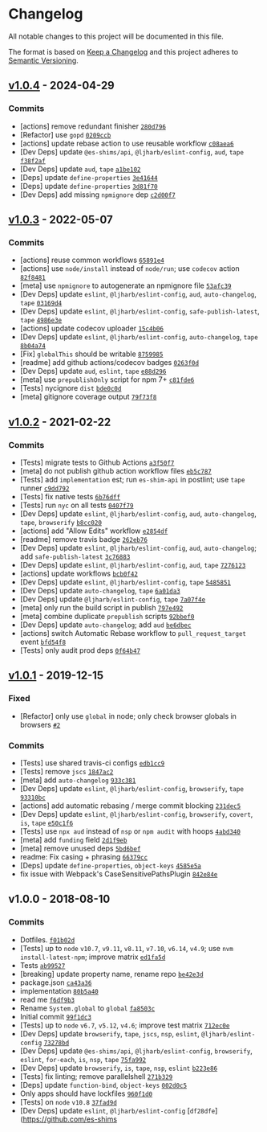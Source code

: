 # Changelog

All notable changes to this project will be documented in this file.

The format is based on [Keep a Changelog](https://keepachangelog.com/en/1.0.0/)
and this project adheres to [Semantic Versioning](https://semver.org/spec/v2.0.0.html).

## [v1.0.4](https://github.com/es-shims/globalThis/compare/v1.0.3...v1.0.4) - 2024-04-29

### Commits

- [actions] remove redundant finisher [`280d796`](https://github.com/es-shims/globalThis/commit/280d796f7cd61da47c026d8ec8dd88015d4ed95f)
- [Refactor] use `gopd` [`0209ccb`](https://github.com/es-shims/globalThis/commit/0209ccb2cd95b785e7e8868fab035cdc87216b58)
- [actions] update rebase action to use reusable workflow [`c08aea6`](https://github.com/es-shims/globalThis/commit/c08aea6240c3747cbc3e5f4d7c3eb740ec4f0627)
- [Dev Deps] update `@es-shims/api`, `@ljharb/eslint-config`, `aud`, `tape` [`f38f2af`](https://github.com/es-shims/globalThis/commit/f38f2af14797abbe466b428f0ce74843c43746d7)
- [Dev Deps] update `aud`, `tape` [`a1be102`](https://github.com/es-shims/globalThis/commit/a1be102c91da38830a45804de6a0582f752fe53f)
- [Deps] update `define-properties` [`3e41644`](https://github.com/es-shims/globalThis/commit/3e416444f87350a6df70bf778e95eb713c3011e6)
- [Deps] update `define-properties` [`3d81f70`](https://github.com/es-shims/globalThis/commit/3d81f7048ce35285e3e719b1f53fba02516e9811)
- [Dev Deps] add missing `npmignore` dep [`c2d00f7`](https://github.com/es-shims/globalThis/commit/c2d00f70d4c11cb2f035c398cb560db9677b6dc6)

## [v1.0.3](https://github.com/es-shims/globalThis/compare/v1.0.2...v1.0.3) - 2022-05-07

### Commits

- [actions] reuse common workflows [`65891e4`](https://github.com/es-shims/globalThis/commit/65891e4d285ae04e216ff01160cff861e0e41a4f)
- [actions] use `node/install` instead of `node/run`; use `codecov` action [`82f8481`](https://github.com/es-shims/globalThis/commit/82f84815027f666f625e1ccb41f723800a05d016)
- [meta] use `npmignore` to autogenerate an npmignore file [`53afc39`](https://github.com/es-shims/globalThis/commit/53afc39bfd3eb262c5e6e9dfd25e4f81f3578c1c)
- [Dev Deps] update `eslint`, `@ljharb/eslint-config`, `aud`, `auto-changelog`, `tape` [`03169d4`](https://github.com/es-shims/globalThis/commit/03169d4254c9ef177d6537becca5b0b56df50d91)
- [Dev Deps] update `eslint`, `@ljharb/eslint-config`, `safe-publish-latest`, `tape` [`4986e3e`](https://github.com/es-shims/globalThis/commit/4986e3e20c5f664601871a0fac68c1efd0a68472)
- [actions] update codecov uploader [`15c4b06`](https://github.com/es-shims/globalThis/commit/15c4b062b1a9434dbec93604ed31b6893d11d458)
- [Dev Deps] update `eslint`, `@ljharb/eslint-config`, `auto-changelog`, `tape` [`8b04a74`](https://github.com/es-shims/globalThis/commit/8b04a749d3cb2f825920beb700899f0c13ad2fb8)
- [Fix] `globalThis` should be writable [`8759985`](https://github.com/es-shims/globalThis/commit/87599852d5f91e2e1f06e424cdefcd443ec98476)
- [readme] add github actions/codecov badges [`0263f0d`](https://github.com/es-shims/globalThis/commit/0263f0debfa982b928fcd301b11fe3e3193bf33d)
- [Dev Deps] update `aud`, `eslint`, `tape` [`e88d296`](https://github.com/es-shims/globalThis/commit/e88d296bb026633bdd1be2e1542903a5d0107cd8)
- [meta] use `prepublishOnly` script for npm 7+ [`c81fde6`](https://github.com/es-shims/globalThis/commit/c81fde6a9e44345e56dada588e16db736809ddd9)
- [Tests] nycignore `dist` [`bde0c0d`](https://github.com/es-shims/globalThis/commit/bde0c0df46f684316ab414da1487a0cd2efe3eeb)
- [meta] gitignore coverage output [`79f73f8`](https://github.com/es-shims/globalThis/commit/79f73f8b0c1180567fba473f92c07d71efd4dd0b)

## [v1.0.2](https://github.com/es-shims/globalThis/compare/v1.0.1...v1.0.2) - 2021-02-22

### Commits

- [Tests] migrate tests to Github Actions [`a3f50f7`](https://github.com/es-shims/globalThis/commit/a3f50f77a392c0ffdaca18fb5881743b874d0a6f)
- [meta] do not publish github action workflow files [`eb5c787`](https://github.com/es-shims/globalThis/commit/eb5c7879317cd7f1fde52228660be8e779c9d4e3)
- [Tests] add `implementation` est; run `es-shim-api` in postlint; use `tape` runner [`c9dd792`](https://github.com/es-shims/globalThis/commit/c9dd792d492ec9744a5e5d5033e919b94d441bac)
- [Tests] fix native tests [`6b76dff`](https://github.com/es-shims/globalThis/commit/6b76dff3af3fe9bcd7b24d48c6ba55116169e840)
- [Tests] run `nyc` on all tests [`0407f79`](https://github.com/es-shims/globalThis/commit/0407f79f64bf9fc30111f3bf4dff7e4205331fb6)
- [Dev Deps] update `eslint`, `@ljharb/eslint-config`, `aud`, `auto-changelog`, `tape`, `browserify` [`b8cc020`](https://github.com/es-shims/globalThis/commit/b8cc020e5ecc2d5a5a5b4160aabc60cc42d50c03)
- [actions] add "Allow Edits" workflow [`e2854df`](https://github.com/es-shims/globalThis/commit/e2854df653667b16ff34a7a0a7b677231dfe2b02)
- [readme] remove travis badge [`262eb76`](https://github.com/es-shims/globalThis/commit/262eb76e4e0d3f2df354cc6aff1b18f50c7b147f)
- [Dev Deps] update `eslint`, `@ljharb/eslint-config`, `aud`, `auto-changelog`; add `safe-publish-latest` [`3c76883`](https://github.com/es-shims/globalThis/commit/3c7688325f6aa050afe3ed978e423e70974e4d3b)
- [Dev Deps] update `eslint`, `@ljharb/eslint-config`, `aud`, `tape` [`7276123`](https://github.com/es-shims/globalThis/commit/727612396262fc22275f44159ec5b39115dc359f)
- [actions] update workflows [`bcb0f42`](https://github.com/es-shims/globalThis/commit/bcb0f42c319cf19746e03a6667cf25d3e835f46e)
- [Dev Deps] update `eslint`, `@ljharb/eslint-config`, `tape` [`5485851`](https://github.com/es-shims/globalThis/commit/548585148e874d6eb0b0463526a88e8b64e7c5eb)
- [Dev Deps] update `auto-changelog`, `tape` [`6a01da3`](https://github.com/es-shims/globalThis/commit/6a01da3f321983d1970d793711d31cf8508ef94d)
- [Dev Deps] update `@ljharb/eslint-config`, `tape` [`7a07f4e`](https://github.com/es-shims/globalThis/commit/7a07f4ebc5580933b40bbe67f357632e0f7d5586)
- [meta] only run the build script in publish [`797e492`](https://github.com/es-shims/globalThis/commit/797e492519ed0bf6270537290e69ca0456790575)
- [meta] combine duplicate `prepublish` scripts [`92bbef0`](https://github.com/es-shims/globalThis/commit/92bbef0f91f6e91163186f68b5f5f1ffd26c479d)
- [Dev Deps] update `auto-changelog`; add `aud` [`be6dbec`](https://github.com/es-shims/globalThis/commit/be6dbecefddb40493c5568a2cbe83f74e2e0385f)
- [actions] switch Automatic Rebase workflow to `pull_request_target` event [`bfd54f8`](https://github.com/es-shims/globalThis/commit/bfd54f8388758e7dec618dc34956e7075a7c15f0)
- [Tests] only audit prod deps [`0f64b47`](https://github.com/es-shims/globalThis/commit/0f64b47acfa812affbacbe487fcb0f6c02eccc25)

## [v1.0.1](https://github.com/es-shims/globalThis/compare/v1.0.0...v1.0.1) - 2019-12-15

### Fixed

- [Refactor] only use `global` in node; only check browser globals in browsers [`#2`](https://github.com/es-shims/globalThis/issues/2)

### Commits

- [Tests] use shared travis-ci configs [`edb1cc9`](https://github.com/es-shims/globalThis/commit/edb1cc9d900a40e8c1732264b6e85d4f9760920c)
- [Tests] remove `jscs` [`1847ac2`](https://github.com/es-shims/globalThis/commit/1847ac2487e2c13cf8bf717211c6a93fe60831f9)
- [meta] add `auto-changelog` [`933c381`](https://github.com/es-shims/globalThis/commit/933c381083890965ac848d3da21ed9e910cc09cf)
- [Dev Deps] update `eslint`, `@ljharb/eslint-config`, `browserify`, `tape` [`93310bc`](https://github.com/es-shims/globalThis/commit/93310bc01ddacbe23a93b3022daebc9b6f6ae8c3)
- [actions] add automatic rebasing / merge commit blocking [`231dec5`](https://github.com/es-shims/globalThis/commit/231dec511c42e1509035d176e2451c55de20bfe7)
- [Dev Deps] update `eslint`, `@ljharb/eslint-config`, `browserify`, `covert`, `is`, `tape` [`e50c1f6`](https://github.com/es-shims/globalThis/commit/e50c1f6d2d45c66f53ffda471bbf62c08ed15c9b)
- [Tests] use `npx aud` instead of `nsp` or `npm audit` with hoops [`4abd340`](https://github.com/es-shims/globalThis/commit/4abd3400fc8942963e77515d0cf2fbcac3cb7bc8)
- [meta] add `funding` field [`2d1f9eb`](https://github.com/es-shims/globalThis/commit/2d1f9eb00b2dea46f6de7d563b31db17f44f1899)
- [meta] remove unused deps [`5bd6bef`](https://github.com/es-shims/globalThis/commit/5bd6befefbaf0c7e6f70eb3c1919b5c5a271d29d)
- readme: Fix casing + phrasing [`66379cc`](https://github.com/es-shims/globalThis/commit/66379ccf5008f7676aac5f3dec1ea2fe55e3516c)
- [Deps] update `define-properties`, `object-keys` [`4585e5a`](https://github.com/es-shims/globalThis/commit/4585e5ab461093ab6c62ce0b22b959925e8f818c)
- fix issue with Webpack's CaseSensitivePathsPlugin [`842e84e`](https://github.com/es-shims/globalThis/commit/842e84e0096c9eea660c78fd19c9c07799b81537)

## v1.0.0 - 2018-08-10

### Commits

- Dotfiles. [`f01b02d`](https://github.com/es-shims/globalThis/commit/f01b02d315865c812e5b9158f71bb18f3b153def)
- [Tests] up to `node` `v10.7`, `v9.11`, `v8.11`, `v7.10`, `v6.14`, `v4.9`; use `nvm install-latest-npm`; improve matrix [`ed1fa5d`](https://github.com/es-shims/globalThis/commit/ed1fa5d473d933b3270410b658183dc1c556a663)
- Tests [`ab99527`](https://github.com/es-shims/globalThis/commit/ab99527e3c434e89dd40f8cba3b0e2e976156611)
- [breaking] update property name, rename repo [`be42e3d`](https://github.com/es-shims/globalThis/commit/be42e3dce08b62a78260d487f62fa69b410d7918)
- package.json [`ca43a36`](https://github.com/es-shims/globalThis/commit/ca43a363e3ce0dbc2d4623169f8cb3d792f8bc84)
- implementation [`80b5a40`](https://github.com/es-shims/globalThis/commit/80b5a403ef532254b2af46ec3ba5f442a308a57d)
- read me [`f6df9b3`](https://github.com/es-shims/globalThis/commit/f6df9b3b69977f04e080d1720ba1203c13447884)
- Rename `System.global` to `global` [`fa8503c`](https://github.com/es-shims/globalThis/commit/fa8503cf94afe84b3729dd5b0e9f73f481fb1fee)
- Initial commit [`99f1dc3`](https://github.com/es-shims/globalThis/commit/99f1dc328d0b4c52a550037de0139d5452ac01de)
- [Tests] up to `node` `v6.7`, `v5.12`, `v4.6`; improve test matrix [`712ec0e`](https://github.com/es-shims/globalThis/commit/712ec0e545d1603c4e23f4ff1acb066cc4a3c9ee)
- [Dev Deps] update `browserify`, `tape`, `jscs`, `nsp`, `eslint`, `@ljharb/eslint-config` [`73278bd`](https://github.com/es-shims/globalThis/commit/73278bd638d1e762eb7415350a738f5d345896f5)
- [Dev Deps] update `@es-shims/api`, `@ljharb/eslint-config`, `browserify`, `eslint`, `for-each`, `is`, `nsp`, `tape` [`75fa992`](https://github.com/es-shims/globalThis/commit/75fa9929be81afec43895c02e33d0b8a78f11d1f)
- [Dev Deps] update `browserify`, `is`, `tape`, `nsp`, `eslint` [`b223e86`](https://github.com/es-shims/globalThis/commit/b223e86d0868efb1f0c966370ff2f822516d6956)
- [Tests] fix linting; remove parallelshell [`271b329`](https://github.com/es-shims/globalThis/commit/271b329d174b94c08913060752a2e9f9116fe5b8)
- [Deps] update `function-bind`, `object-keys` [`002d0c5`](https://github.com/es-shims/globalThis/commit/002d0c5685a83f97e014a8a07134eb621794c649)
- Only apps should have lockfiles [`960f1d0`](https://github.com/es-shims/globalThis/commit/960f1d00598cbba5427849c863eb10b8de82fb1b)
- [Tests] on `node` `v10.8` [`37fad9d`](https://github.com/es-shims/globalThis/commit/37fad9db9860c654efe0a32ec187f21730d5fed8)
- [Dev Deps] update `eslint`, `@ljharb/eslint-config` [`df28dfe`](https://github.com/es-shims